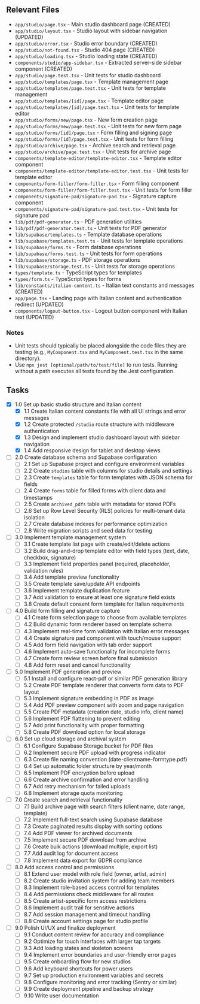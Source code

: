 ## Relevant Files

- `app/studio/page.tsx` - Main studio dashboard page (CREATED)
- `app/studio/layout.tsx` - Studio layout with sidebar navigation (UPDATED)
- `app/studio/error.tsx` - Studio error boundary (CREATED)
- `app/studio/not-found.tsx` - Studio 404 page (CREATED)
- `app/studio/loading.tsx` - Studio loading state (CREATED)
- `components/studio/app-sidebar.tsx` - Extracted server-side sidebar component (CREATED)
- `app/studio/page.test.tsx` - Unit tests for studio dashboard
- `app/studio/templates/page.tsx` - Template management page
- `app/studio/templates/page.test.tsx` - Unit tests for template management
- `app/studio/templates/[id]/page.tsx` - Template editor page
- `app/studio/templates/[id]/page.test.tsx` - Unit tests for template editor
- `app/studio/forms/new/page.tsx` - New form creation page
- `app/studio/forms/new/page.test.tsx` - Unit tests for new form page
- `app/studio/forms/[id]/page.tsx` - Form filling and signing page
- `app/studio/forms/[id]/page.test.tsx` - Unit tests for form filling
- `app/studio/archive/page.tsx` - Archive search and retrieval page
- `app/studio/archive/page.test.tsx` - Unit tests for archive page
- `components/template-editor/template-editor.tsx` - Template editor component
- `components/template-editor/template-editor.test.tsx` - Unit tests for template editor
- `components/form-filler/form-filler.tsx` - Form filling component
- `components/form-filler/form-filler.test.tsx` - Unit tests for form filler
- `components/signature-pad/signature-pad.tsx` - Signature capture component
- `components/signature-pad/signature-pad.test.tsx` - Unit tests for signature pad
- `lib/pdf/pdf-generator.ts` - PDF generation utilities
- `lib/pdf/pdf-generator.test.ts` - Unit tests for PDF generator
- `lib/supabase/templates.ts` - Template database operations
- `lib/supabase/templates.test.ts` - Unit tests for template operations
- `lib/supabase/forms.ts` - Form database operations
- `lib/supabase/forms.test.ts` - Unit tests for form operations
- `lib/supabase/storage.ts` - PDF storage operations
- `lib/supabase/storage.test.ts` - Unit tests for storage operations
- `types/template.ts` - TypeScript types for templates
- `types/form.ts` - TypeScript types for forms
- `lib/constants/italian-content.ts` - Italian text constants and messages (CREATED)
- `app/page.tsx` - Landing page with Italian content and authentication redirect (UPDATED)
- `components/logout-button.tsx` - Logout button component with Italian text (UPDATED)

### Notes

- Unit tests should typically be placed alongside the code files they are testing (e.g., `MyComponent.tsx` and `MyComponent.test.tsx` in the same directory).
- Use `npx jest [optional/path/to/test/file]` to run tests. Running without a path executes all tests found by the Jest configuration.

## Tasks

- [x] 1.0 Set up basic studio structure and Italian content
  - [x] 1.1 Create Italian content constants file with all UI strings and error messages
  - [x] 1.2 Create protected `/studio` route structure with middleware authentication
  - [x] 1.3 Design and implement studio dashboard layout with sidebar navigation
  - [x] 1.4 Add responsive design for tablet and desktop views

- [ ] 2.0 Create database schema and Supabase configuration
  - [ ] 2.1 Set up Supabase project and configure environment variables
  - [ ] 2.2 Create `studios` table with columns for studio details and settings
  - [ ] 2.3 Create `templates` table for form templates with JSON schema for fields
  - [ ] 2.4 Create `forms` table for filled forms with client data and timestamps
  - [ ] 2.5 Create `archived_pdfs` table with metadata for stored PDFs
  - [ ] 2.6 Set up Row Level Security (RLS) policies for multi-tenant data isolation
  - [ ] 2.7 Create database indexes for performance optimization
  - [ ] 2.8 Write migration scripts and seed data for testing

- [ ] 3.0 Implement template management system
  - [ ] 3.1 Create template list page with create/edit/delete actions
  - [ ] 3.2 Build drag-and-drop template editor with field types (text, date, checkbox, signature)
  - [ ] 3.3 Implement field properties panel (required, placeholder, validation rules)
  - [ ] 3.4 Add template preview functionality
  - [ ] 3.5 Create template save/update API endpoints
  - [ ] 3.6 Implement template duplication feature
  - [ ] 3.7 Add validation to ensure at least one signature field exists
  - [ ] 3.8 Create default consent form template for Italian requirements

- [ ] 4.0 Build form filling and signature capture
  - [ ] 4.1 Create form selection page to choose from available templates
  - [ ] 4.2 Build dynamic form renderer based on template schema
  - [ ] 4.3 Implement real-time form validation with Italian error messages
  - [ ] 4.4 Create signature pad component with touch/mouse support
  - [ ] 4.5 Add form field navigation with tab order support
  - [ ] 4.6 Implement auto-save functionality for incomplete forms
  - [ ] 4.7 Create form review screen before final submission
  - [ ] 4.8 Add form reset and cancel functionality

- [ ] 5.0 Implement PDF generation and preview
  - [ ] 5.1 Install and configure react-pdf or similar PDF generation library
  - [ ] 5.2 Create PDF template renderer that converts form data to PDF layout
  - [ ] 5.3 Implement signature embedding in PDF as image
  - [ ] 5.4 Add PDF preview component with zoom and page navigation
  - [ ] 5.5 Create PDF metadata (creation date, studio info, client name)
  - [ ] 5.6 Implement PDF flattening to prevent editing
  - [ ] 5.7 Add print functionality with proper formatting
  - [ ] 5.8 Create PDF download option for local storage

- [ ] 6.0 Set up cloud storage and archival system
  - [ ] 6.1 Configure Supabase Storage bucket for PDF files
  - [ ] 6.2 Implement secure PDF upload with progress indicator
  - [ ] 6.3 Create file naming convention (date-clientname-formtype.pdf)
  - [ ] 6.4 Set up automatic folder structure by year/month
  - [ ] 6.5 Implement PDF encryption before upload
  - [ ] 6.6 Create archive confirmation and error handling
  - [ ] 6.7 Add retry mechanism for failed uploads
  - [ ] 6.8 Implement storage quota monitoring

- [ ] 7.0 Create search and retrieval functionality
  - [ ] 7.1 Build archive page with search filters (client name, date range, template)
  - [ ] 7.2 Implement full-text search using Supabase database
  - [ ] 7.3 Create paginated results display with sorting options
  - [ ] 7.4 Add PDF viewer for archived documents
  - [ ] 7.5 Implement secure PDF download from archive
  - [ ] 7.6 Create bulk actions (download multiple, export list)
  - [ ] 7.7 Add audit log for document access
  - [ ] 7.8 Implement data export for GDPR compliance

- [ ] 8.0 Add access control and permissions
  - [ ] 8.1 Extend user model with role field (owner, artist, admin)
  - [ ] 8.2 Create studio invitation system for adding team members
  - [ ] 8.3 Implement role-based access control for templates
  - [ ] 8.4 Add permissions check middleware for all routes
  - [ ] 8.5 Create artist-specific form access restrictions
  - [ ] 8.6 Implement audit trail for sensitive actions
  - [ ] 8.7 Add session management and timeout handling
  - [ ] 8.8 Create account settings page for studio profile

- [ ] 9.0 Polish UI/UX and finalize deployment
  - [ ] 9.1 Conduct content review for accuracy and compliance
  - [ ] 9.2 Optimize for touch interfaces with larger tap targets
  - [ ] 9.3 Add loading states and skeleton screens
  - [ ] 9.4 Implement error boundaries and user-friendly error pages
  - [ ] 9.5 Create onboarding flow for new studios
  - [ ] 9.6 Add keyboard shortcuts for power users
  - [ ] 9.7 Set up production environment variables and secrets
  - [ ] 9.8 Configure monitoring and error tracking (Sentry or similar)
  - [ ] 9.9 Create deployment pipeline and backup strategy
  - [ ] 9.10 Write user documentation
